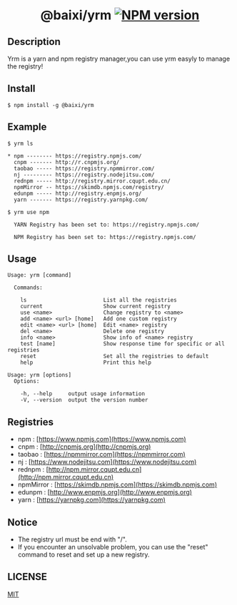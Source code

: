 # <center>@baixi/yrm [![NPM version][npm-image]][npm-url]</center>

## Description
Yrm is a yarn and npm registry manager,you can use yrm easyly to manage the registry!

## Install
```
$ npm install -g @baixi/yrm
```

## Example
```
$ yrm ls

* npm -------- https://registry.npmjs.com/
  cnpm ------- http://r.cnpmjs.org/
  taobao ----- https://registry.npmmirror.com/
  nj --------- https://registry.nodejitsu.com/
  rednpm ----- http://registry.mirror.cqupt.edu.cn/
  npmMirror -- https://skimdb.npmjs.com/registry/
  edunpm ----- http://registry.enpmjs.org/
  yarn ------- https://registry.yarnpkg.com/
```
```
$ yrm use npm

  YARN Registry has been set to: https://registry.npmjs.com/

  NPM Registry has been set to: https://registry.npmjs.com/
```

## Usage
```
Usage: yrm [command]

  Commands:

    ls                        List all the registries
    current                   Show current registry
    use <name>                Change registry to <name>
    add <name> <url> [home]   Add one custom registry
    edit <name> <url> [home]  Edit <name> registry
    del <name>                Delete one registry
    info <name>               Show info of <name> registry
    test [name]               Show response time for specific or all registries
    reset                     Set all the registries to default
    help                      Print this help

Usage: yrm [options]
  Options:

    -h, --help     output usage information
    -V, --version  output the version number
```

## Registries
* npm : [https://www.npmjs.com](https://www.npmjs.com)
* cnpm : [http://cnpmjs.org](http://cnpmjs.org)
* taobao : [https://npmmirror.com](https://npmmirror.com)
* nj : [https://www.nodejitsu.com](https://www.nodejitsu.com)
* rednpm : [http://npm.mirror.cqupt.edu.cn](http://npm.mirror.cqupt.edu.cn)
* npmMirror : [https://skimdb.npmjs.com](https://skimdb.npmjs.com)
* edunpm : [http://www.enpmjs.org](http://www.enpmjs.org)
* yarn : [https://yarnpkg.com](https://yarnpkg.com)

## Notice
* The registry url must be end with  "/".
* If you encounter an unsolvable problem, you can use the "reset" command to reset and set up a new registry.

## LICENSE
[MIT](https://github.com/baixi233/yrm/blob/master/LICENSE)

## 

[npm-image]: https://img.shields.io/npm/v/@baixi/yrm
[npm-url]: https://npmjs.org/package/@baixi/yrm
